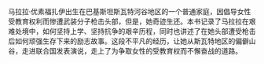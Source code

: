 马拉拉·优素福扎伊出生在巴基斯坦斯瓦特河谷地区的一个普通家庭，因倡导女性受教育权利而惨遭武装分子枪击头部，但是，她奇迹生还。本书记录了马拉拉在艰难处境中，如何坚持上学、坚持抗争的艰辛历程，同时也讲述了在她头部遭受枪击后如何顽强生存下来的励志故事。这段不平凡的经历，让她从斯瓦特地区的偏僻山谷，走进联合国发表演说，走上了为争取女性的受教育权而不懈奋战的道路。
